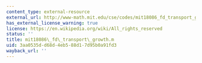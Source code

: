 ```yaml
---
content_type: external-resource
external_url: http://www-math.mit.edu/cse/codes/mit18086_fd_transport_growth.m
has_external_license_warning: true
license: https://en.wikipedia.org/wiki/All_rights_reserved
status: ''
title: mit18086\_fd\_transport\_growth.m
uid: 3aa0535d-d68d-4eb5-88d1-7d95b0a91fd3
wayback_url: ''
---
```

